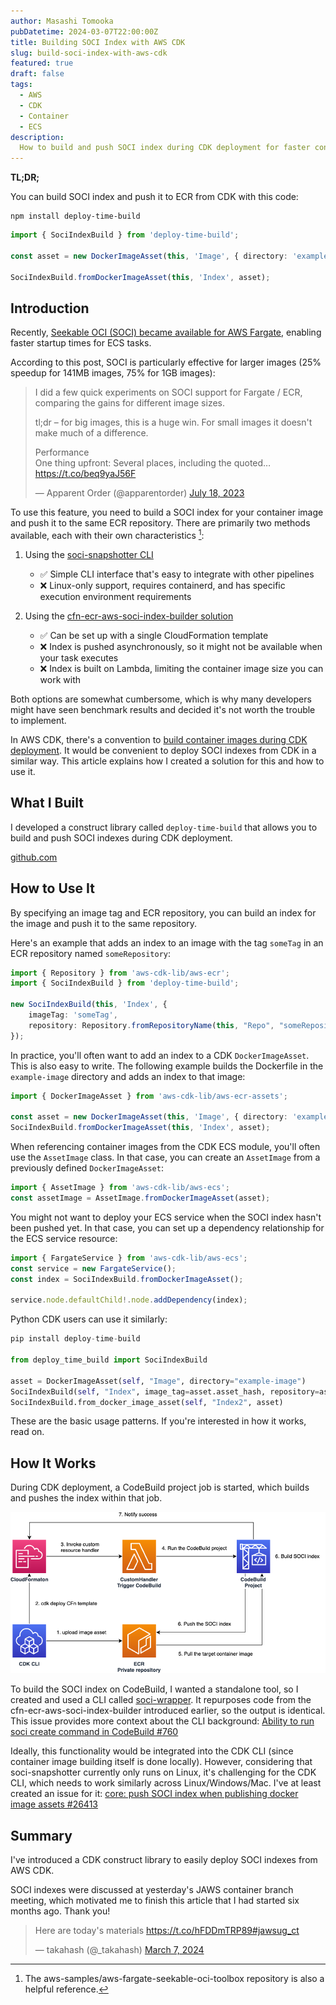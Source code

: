 ```yaml
---
author: Masashi Tomooka
pubDatetime: 2024-03-07T22:00:00Z
title: Building SOCI Index with AWS CDK
slug: build-soci-index-with-aws-cdk
featured: true
draft: false
tags:
  - AWS
  - CDK
  - Container
  - ECS
description:
  How to build and push SOCI index during CDK deployment for faster container startup times.
---
```


**TL;DR;**

You can build SOCI index and push it to ECR from CDK with this code:

```
npm install deploy-time-build
```

```typescript
import { SociIndexBuild } from 'deploy-time-build';

const asset = new DockerImageAsset(this, 'Image', { directory: 'example-image' });

SociIndexBuild.fromDockerImageAsset(this, 'Index', asset);
```

## Introduction

Recently, [Seekable OCI (SOCI) became available for AWS Fargate](https://aws.amazon.com/jp/about-aws/whats-new/2022/09/introducing-seekable-oci-lazy-loading-container-images/), enabling faster startup times for ECS tasks.

According to this post, SOCI is particularly effective for larger images (25% speedup for 141MB images, 75% for 1GB images):

> I did a few quick experiments on SOCI support for Fargate / ECR, comparing the gains for different image sizes.
>
> tl;dr – for big images, this is a huge win. For small images it doesn't make much of a difference.
>
> Performance  
> One thing upfront: Several places, including the quoted… <https://t.co/beq9yaJ56F>
>
> — Apparent Order (@apparentorder) [July 18, 2023](https://twitter.com/apparentorder/status/1681321222225928193?ref_src=twsrc%5Etfw)

To use this feature, you need to build a SOCI index for your container image and push it to the same ECR repository. There are primarily two methods available, each with their own characteristics [^1]:

1. Using the [soci-snapshotter CLI](https://github.com/awslabs/soci-snapshotter)
   * ✅ Simple CLI interface that's easy to integrate with other pipelines
   * ❌ Linux-only support, requires containerd, and has specific execution environment requirements
   
2. Using the [cfn-ecr-aws-soci-index-builder solution](https://aws-ia.github.io/cfn-ecr-aws-soci-index-builder/)
   * ✅ Can be set up with a single CloudFormation template
   * ❌ Index is pushed asynchronously, so it might not be available when your task executes
   * ❌ Index is built on Lambda, limiting the container image size you can work with

Both options are somewhat cumbersome, which is why many developers might have seen benchmark results and decided it's not worth the trouble to implement.

In AWS CDK, there's a convention to [build container images during CDK deployment](https://docs.aws.amazon.com/cdk/api/v2/docs/aws-cdk-lib.aws_ecr_assets.DockerImageAsset.html). It would be convenient to deploy SOCI indexes from CDK in a similar way. This article explains how I created a solution for this and how to use it.

## What I Built

I developed a construct library called `deploy-time-build` that allows you to build and push SOCI indexes during CDK deployment.

[github.com](https://github.com/tmokmss/deploy-time-build)

## How to Use It

By specifying an image tag and ECR repository, you can build an index for the image and push it to the same repository.

Here's an example that adds an index to an image with the tag `someTag` in an ECR repository named `someRepository`:

```typescript
import { Repository } from 'aws-cdk-lib/aws-ecr';
import { SociIndexBuild } from 'deploy-time-build';

new SociIndexBuild(this, 'Index', {
    imageTag: 'someTag', 
    repository: Repository.fromRepositoryName(this, "Repo", "someRepository") 
});
```

In practice, you'll often want to add an index to a CDK `DockerImageAsset`. This is also easy to write. The following example builds the Dockerfile in the `example-image` directory and adds an index to that image:

```typescript
import { DockerImageAsset } from 'aws-cdk-lib/aws-ecr-assets';

const asset = new DockerImageAsset(this, 'Image', { directory: 'example-image' });
SociIndexBuild.fromDockerImageAsset(this, 'Index', asset);
```

When referencing container images from the CDK ECS module, you'll often use the `AssetImage` class. In that case, you can create an `AssetImage` from a previously defined `DockerImageAsset`:

```typescript
import { AssetImage } from 'aws-cdk-lib/aws-ecs';
const assetImage = AssetImage.fromDockerImageAsset(asset);
```

You might not want to deploy your ECS service when the SOCI index hasn't been pushed yet. In that case, you can set up a dependency relationship for the ECS service resource:

```typescript
import { FargateService } from 'aws-cdk-lib/aws-ecs';
const service = new FargateService();
const index = SociIndexBuild.fromDockerImageAsset();

service.node.defaultChild!.node.addDependency(index);
```

Python CDK users can use it similarly:

```python
pip install deploy-time-build

from deploy_time_build import SociIndexBuild

asset = DockerImageAsset(self, "Image", directory="example-image")
SociIndexBuild(self, "Index", image_tag=asset.asset_hash, repository=asset.repository)
SociIndexBuild.from_docker_image_asset(self, "Index2", asset)
```

These are the basic usage patterns. If you're interested in how it works, read on.

## How It Works

During CDK deployment, a CodeBuild project job is started, which builds and pushes the index within that job.

![Diagram showing the SOCI index build process](./images/diagram.png)

To build the SOCI index on CodeBuild, I wanted a standalone tool, so I created and used a CLI called [soci-wrapper](https://github.com/tmokmss/soci-wrapper). It repurposes code from the cfn-ecr-aws-soci-index-builder introduced earlier, so the output is identical.
This issue provides more context about the CLI background: [Ability to run soci create command in CodeBuild #760](https://github.com/awslabs/soci-snapshotter/issues/760)

Ideally, this functionality would be integrated into the CDK CLI (since container image building itself is done locally). However, considering that soci-snapshotter currently only runs on Linux, it's challenging for the CDK CLI, which needs to work similarly across Linux/Windows/Mac. I've at least created an issue for it: [core: push SOCI index when publishing docker image assets #26413](https://github.com/aws/aws-cdk/issues/26413)

## Summary

I've introduced a CDK construct library to easily deploy SOCI indexes from AWS CDK.

SOCI indexes were discussed at yesterday's JAWS container branch meeting, which motivated me to finish this article that I had started six months ago. Thank you!

> Here are today's materials <https://t.co/hFDDmTRP89>[#jawsug\_ct](https://twitter.com/hashtag/jawsug_ct?src=hash&ref_src=twsrc%5Etfw)
>
> — takahash (@\_takahash) [March 7, 2024](https://twitter.com/_takahash/status/1765693886956220593?ref_src=twsrc%5Etfw)

[^1]: The aws-samples/aws-fargate-seekable-oci-toolbox repository is also a helpful reference.